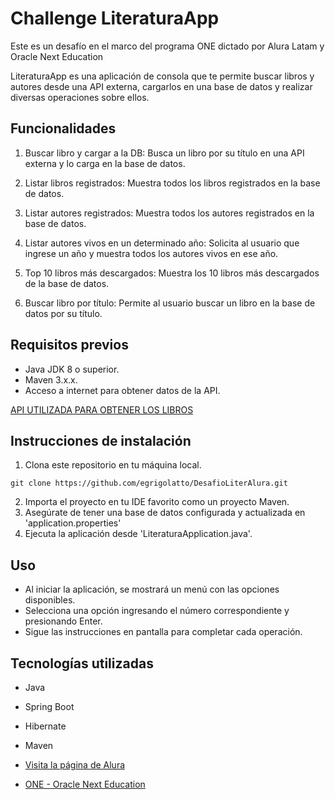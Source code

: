 # Challenge LiteraturaApp

Este es un desafío en el marco del programa ONE dictado por Alura Latam y Oracle Next Education

LiteraturaApp es una aplicación de consola que te permite buscar libros y autores desde una API externa, cargarlos en una base de datos y realizar diversas operaciones sobre ellos.

## Funcionalidades

1. Buscar libro y cargar a la DB: Busca un libro por su título en una API externa y lo carga en la base de datos.

2. Listar libros registrados: Muestra todos los libros registrados en la base de datos.

3. Listar autores registrados: Muestra todos los autores registrados en la base de datos.

4. Listar autores vivos en un determinado año: Solicita al usuario que ingrese un año y muestra todos los autores vivos en ese año.

5. Top 10 libros más descargados: Muestra los 10 libros más descargados de la base de datos.

6. Buscar libro por título: Permite al usuario buscar un libro en la base de datos por su título.

## Requisitos previos

- Java JDK 8 o superior.
- Maven 3.x.x.
- Acceso a internet para obtener datos de la API.

[API UTILIZADA PARA OBTENER LOS LIBROS](https://gutendex.com/books/)

## Instrucciones de instalación

1. Clona este repositorio en tu máquina local.
```
git clone https://github.com/egrigolatto/DesafioLiterAlura.git
```
2. Importa el proyecto en tu IDE favorito como un proyecto Maven.
3. Asegúrate de tener una base de datos configurada y actualizada en 'application.properties'
4. Ejecuta la aplicación desde 'LiteraturaApplication.java'.

## Uso
- Al iniciar la aplicación, se mostrará un menú con las opciones disponibles.
- Selecciona una opción ingresando el número correspondiente y presionando Enter.
- Sigue las instrucciones en pantalla para completar cada operación.

## Tecnologías utilizadas
- Java
- Spring Boot
- Hibernate
- Maven


- [Visita la página de Alura](https://app.aluracursos.com/dashboard)
- [ONE - Oracle Next Education](https://www.oracle.com/ar/education/oracle-next-education/)